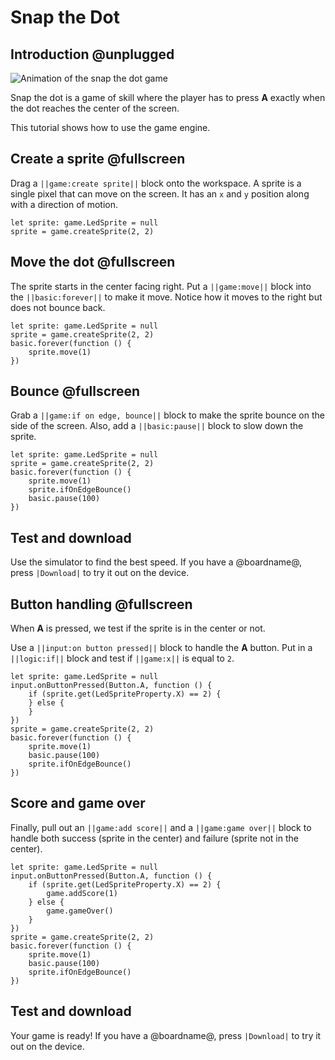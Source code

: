 # Snap the Dot

## Introduction @unplugged

![Animation of the snap the dot game](/docs/calliope/tutorials/09_snap_the_dot_animation.gif)

Snap the dot is a game of skill where the player has to press **A** exactly when the dot reaches the center of the screen.

This tutorial shows how to use the game engine.

## Create a sprite @fullscreen

Drag a ``||game:create sprite||`` block onto the workspace. A sprite is a single pixel that can move on the screen. It has an ``x`` and ``y`` position along with a direction of motion.

```blocks
let sprite: game.LedSprite = null
sprite = game.createSprite(2, 2)
```

## Move the dot @fullscreen

The sprite starts in the center facing right. Put a ``||game:move||`` block into the ``||basic:forever||`` to make it move. Notice how it moves to the right but does not bounce back.

```blocks
let sprite: game.LedSprite = null
sprite = game.createSprite(2, 2)
basic.forever(function () {
    sprite.move(1)
})
```

## Bounce @fullscreen

Grab a ``||game:if on edge, bounce||`` block to make the sprite bounce on the side of the screen. Also, add a ``||basic:pause||`` block to slow down the sprite.

```blocks
let sprite: game.LedSprite = null
sprite = game.createSprite(2, 2)
basic.forever(function () {
    sprite.move(1)
    sprite.ifOnEdgeBounce()
    basic.pause(100)
})
```

## Test and download

Use the simulator to find the best speed. If you have a @boardname@, press ``|Download|`` to try it out on the device.

## Button handling @fullscreen

When **A** is pressed, we test if the sprite is in the center or not.

Use a ``||input:on button pressed||`` block to handle the **A** button. Put in a ``||logic:if||`` block and test if ``||game:x||`` is equal to `2`.

```blocks
let sprite: game.LedSprite = null
input.onButtonPressed(Button.A, function () {
    if (sprite.get(LedSpriteProperty.X) == 2) {
    } else {
    }
})
sprite = game.createSprite(2, 2)
basic.forever(function () {
    sprite.move(1)
    basic.pause(100)
    sprite.ifOnEdgeBounce()
})
```

## Score and game over

Finally, pull out an ``||game:add score||`` and a ``||game:game over||`` block to handle both success (sprite in the center) and failure (sprite not in the center).

```blocks
let sprite: game.LedSprite = null
input.onButtonPressed(Button.A, function () {
    if (sprite.get(LedSpriteProperty.X) == 2) {
        game.addScore(1)
    } else {
        game.gameOver()
    }
})
sprite = game.createSprite(2, 2)
basic.forever(function () {
    sprite.move(1)
    basic.pause(100)
    sprite.ifOnEdgeBounce()
})
```

## Test and download

Your game is ready! If you have a @boardname@, press ``|Download|`` to try it out on the device.
